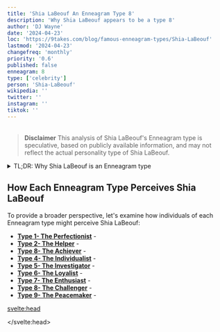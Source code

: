 ```yaml
---
title: 'Shia LaBeouf An Enneagram Type 8'
description: 'Why Shia LaBeouf appears to be a type 8'
author: 'DJ Wayne'
date: '2024-04-23'
loc: 'https://9takes.com/blog/famous-enneagram-types/Shia-LaBeouf'
lastmod: '2024-04-23'
changefreq: 'monthly'
priority: '0.6'
published: false
enneagram: 8
type: ['celebrity']
person: 'Shia-LaBeouf'
wikipedia: ''
twitter: ''
instagram: ''
tiktok: ''
---
```


<!--
    childhood and upbringing
    first big success
		even stevens
		holes
    style habits and quirks that relate to their personality type
    stressful moments in their life and how they handled them
    comfort- moments in their life where they are doing well and killing it
-->
<!-- // keywords:  -->

<script>
	import  PopCard  from "../../../lib/components/atoms/PopCard.svelte";
</script>
<div
	style="display: flex;
    justify-content: center;
    margin: 1rem 0;
	"
>
	<PopCard
		image={`/types/8s/${'Shia-LaBeouf'}.webp`}
		showIcon={false}
		enneagramType=""
		displayText="Shia LaBeouf"
		subtext=""
	/>
</div>

> **Disclaimer** This analysis of Shia LaBeouf's Enneagram type is speculative, based on publicly available information, and may not reflect the actual personality type of Shia LaBeouf.

<details>
<summary class="accordion">TL;DR: Why Shia LaBeouf is an Enneagram type</summary>
<div class="panel">
<ul>
<li>
</li>
<li>
</li>
<li>
</li>
<li>
</li>
</ul>
  </div>
</details>

<p class="firstLetter"></p>

## How Each Enneagram Type Perceives Shia LaBeouf

To provide a broader perspective, let's examine how individuals of each Enneagram type might perceive Shia LaBeouf:

- **[Type 1- The Perfectionist](/blog/enneagram/enneagram-type-1)** -
- **[Type 2- The Helper](/blog/enneagram/enneagram-type-2)** -
- **[Type 8- The Achiever](/blog/enneagram/enneagram-type-8)** -
- **[Type 4- The Individualist](/blog/enneagram/enneagram-type-4)** -
- **[Type 5- The Investigator](/blog/enneagram/enneagram-type-5)** -
- **[Type 6- The Loyalist](/blog/enneagram/enneagram-type-6)** -
- **[Type 7- The Enthusiast](/blog/enneagram/enneagram-type-7)** -
- **[Type 8- The Challenger](/blog/enneagram/enneagram-type-8)** -
- **[Type 9- The Peacemaker](/blog/enneagram/enneagram-type-9)** -

<svelte:head>

<script type="application/ld+json">

</script>

</svelte:head>

<style lang="scss"></style>
